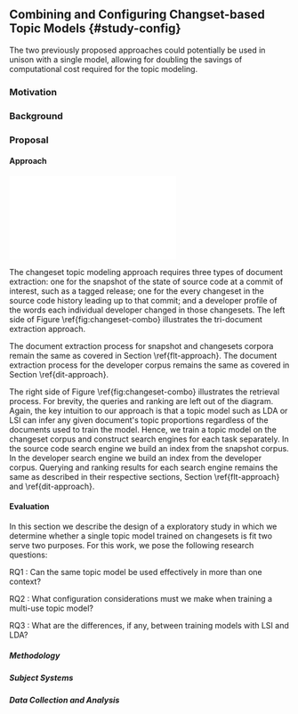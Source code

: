 
## Combining and Configuring Changset-based Topic Models {#study-config}

The two previously proposed approaches could potentially be used in unison with
a single model, allowing for doubling the savings of computational cost
required for the topic modeling.

### Motivation

### Background

### Proposal

#### Approach

![Combining changeset-based feature location and developer identifiation
\label{fig:changeset-combo}](figures/changeset-combo.pdf)

The changeset topic modeling approach requires three types of document
extraction: one for the snapshot of the state of source code at a commit of
interest, such as a tagged release; one for the every changeset in the source
code history leading up to that commit; and a developer profile of the words
each individual developer changed in those changesets. The left side of Figure
\ref{fig:changeset-combo} illustrates the tri-document extraction approach.

The document extraction process for snapshot and changesets corpora remain the
same as covered in Section \ref{flt-approach}. The document extraction process
for the developer corpus remains the same as covered in Section
\ref{dit-approach}.

The right side of Figure \ref{fig:changeset-combo} illustrates the retrieval
process. For brevity, the queries and ranking are left out of the diagram.
Again, the key intuition to our approach is that a topic model such as LDA or
LSI can infer any given document's topic proportions regardless of the
documents used to train the model. Hence, we train a topic model on the
changeset corpus and construct search engines for each task separately. In the
source code search engine we build an index from the snapshot corpus. In the
developer search engine we build an index from the developer corpus. Querying
and ranking results for each search engine remains the same as described in
their respective sections, Section \ref{flt-approach} and \ref{dit-approach}.

#### Evaluation

In this section we describe the design of a exploratory study in which we
determine whether a single topic model trained on changesets is fit two serve
two purposes. For this work, we pose the following research questions:

RQ1
:   Can the same topic model be used effectively in more than one context?

RQ2
:   What configuration considerations must we make when training a multi-use
topic model?

RQ3
:   What are the differences, if any, between training models with LSI and LDA?

##### Methodology

##### Subject Systems

##### Data Collection and Analysis



